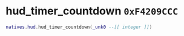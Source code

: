 # hud_timer_countdown `0xF4209CCC`

```lua
natives.hud.hud_timer_countdown(_unk0 --[[ integer ]])
```
